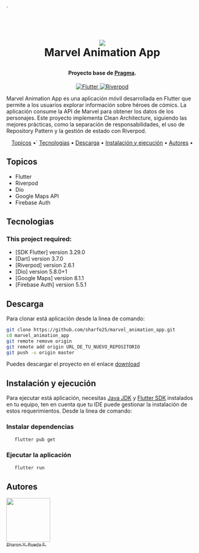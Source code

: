 `<h1 align="center">
  <br>
  <a href="http://www.amitmerchant.com/electron-markdownify"><img src="https://f.hubspotusercontent20.net/hubfs/2829524/Copia%20de%20LOGOTIPO_original-2.png"></a>
  <br>
  Marvel Animation App
  <br>
</h1>

<h4 align="center">Proyecto base de <a href="https://github.com/karatelabs/karate" target="_blank">Pragma</a>.</h4>

<p align="center">
  <a href="https://docs.flutter.dev/release/archive">
    <img src="https://img.shields.io/badge/Flutter-3.29.0-blue" alt="Flutter">
  </a>
  <a href="https://riverpod.dev/es/">
    <img src="https://img.shields.io/badge/Riverpod-purple" alt="Riverpod">
  </a>
</p>
Marvel Animation App es una aplicación móvil desarrollada en Flutter que permite a los usuarios explorar información sobre héroes de cómics. La aplicación consume la API de Marvel para obtener los datos de los personajes. Este proyecto implementa  Clean Architecture, siguiendo las mejores prácticas, como la separación de responsabilidades, el uso de Repository Pattern y la gestión de estado con Riverpod.

<p align="center">
  <a href="#topicos">Topicos</a> •`
  <a href="#tecnologias">Tecnologias</a> •
  <a href="#descarga">Descarga</a> •
  <a href="#instalación-y-ejecución">Instalación y ejecución</a> •
  <a href="#autores">Autores</a> •
</p>

## Topicos

* Flutter
* Riverpod
* Dio
* Google Maps API
* Firebase Auth

## Tecnologias
### This project required:
- [SDK Flutter] version 3.29.0
- [Dart] version 3.7.0
- [Riverpod] version 2.6.1
- [Dio] version 5.8.0+1
- [Google Maps] version 8.1.1
- [Firebase Auth] version 5.5.1

## Descarga
Para clonar está aplicación desde la linea de comando:

```bash
git clone https://github.com/sharfe25/marvel_animation_app.git
cd marvel_animation_app
git remote remove origin
git remote add origin URL_DE_TU_NUEVO_REPOSITORIO
git push -u origin master
```

Puedes descargar el proyecto en el enlace [download](https://github.com/sharon-rueda/marvel_animation_app) 

## Instalación y ejecución

Para ejecutar está aplicación, necesitas [Java JDK](https://www.oracle.com/java/technologies/downloads/) y [Flutter SDK](https://docs.flutter.dev/release/archive) instalados en tu equipo, ten en cuenta que tu IDE puede gestionar la instalación de estos requerimientos. Desde la linea de comando:

### Instalar dependencias
```bash
   flutter pub get
   ```
 ### Ejecutar la aplicación
```bash
   flutter run
   ```

## Autores


 [<img src="https://avatars.githubusercontent.com/u/51301940?s=400&u=59904da5265ef21c498b68373ed0bdb3f2c16127&v=4" width=115><br><sub>Sharon Y. Rueda F.</sub>](https://github.com/sharfe25) <br/> 

